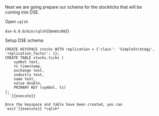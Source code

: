 Next we are going prepare our schema for the stockticks that will be coming into DSE.

Open `cqlsh`

`dse-6.8.0/bin/cqlsh`{{execute}}

Setup DSE schema
```
CREATE KEYSPACE stocks WITH replication = {'class': 'SimpleStrategy', 'replication_factor': 1};
CREATE TABLE stocks.ticks (
    symbol text,
    ts timestamp,
    exchange text,
    industry text,
    name text,
    value double,
    PRIMARY KEY (symbol, ts)
);
```{{execute}}

Once the keyspace and table have been created, you can `exit`{{execute}} *cqlsh*
